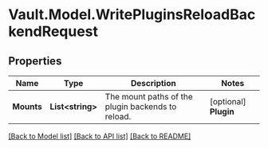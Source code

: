 # Vault.Model.WritePluginsReloadBackendRequest

## Properties

Name | Type | Description | Notes
------------ | ------------- | ------------- | -------------
**Mounts** | **List&lt;string&gt;** | The mount paths of the plugin backends to reload. | [optional] **Plugin** | **string** | The name of the plugin to reload, as registered in the plugin catalog. | [optional] **Scope** | **string** |  | [optional] 

[[Back to Model list]](../README.md#documentation-for-models) [[Back to API list]](../README.md#documentation-for-api-endpoints) [[Back to README]](../README.md)

